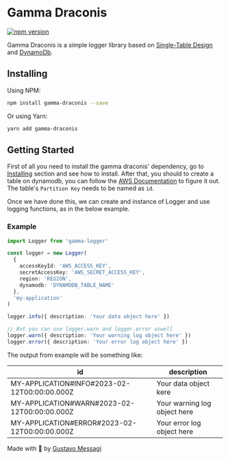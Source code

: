 # Gamma Draconis

[![npm version](https://badge.fury.io/js/gamma-draconis-logger.svg)](https://www.npmjs.com/package/gamma-draconis-logger)

Gamma Draconis is a simple logger library based on [Single-Table Design](https://aws.amazon.com/pt/blogs/compute/creating-a-single-table-design-with-amazon-dynamodb/) and [DynamoDb](https://aws.amazon.com/dynamodb).

## Installing

Using NPM: 
```bash
npm install gamma-draconis --save
```
Or using Yarn:
```bash
yarn add gamma-draconis
```

## Getting Started

First of all you need to install the gamma draconis' dependency, go to [Installing](#Installing) section and see how to install. After that, you should to create a table on dynamodb, you can follow the [AWS Documentation](https://docs.aws.amazon.com/amazondynamodb/latest/developerguide/getting-started-step-1.html) to figure it out. The table's `Partition Key` needs to be named as `id`.

Once we have done this, we can create and instance of Logger and use logging functions, as in the below example.

### Example

```ts
import Logger from 'gamma-logger'

const logger = new Logger(
  {
    accessKeyId: 'AWS_ACCESS_KEY',
    secretAccessKey: 'AWS_SECRET_ACCESS_KEY',
    region: 'REGION',
    dynamodb: 'DYNAMODB_TABLE_NAME'
  },
  'my-application'
)

logger.info({ description: 'Your data object here' })

// But you can use logger.warn and logger.error aswell
logger.warn({ description: 'Your warning log object here' })
logger.error({ description: 'Your error log object here' })
```

The output from example will be something like:

| id                                            | description                  |
|-----------------------------------------------|------------------------------|
| MY-APPLICATION#INFO#2023-02-12T00:00:00.000Z  | Your data object kere        |
| MY-APPLICATION#WARN#2023-02-12T00:00:00.000Z  | Your warning log object here |
| MY-APPLICATION#ERROR#2023-02-12T00:00:00.000Z | Your error log object here   |

Made with 💙 by [Gustavo Messagi](https://www.linkedin.com/in/gustavo-messagi-63470718b/)